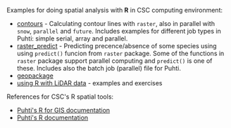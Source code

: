 Examples for doing spatial analysis with **R** in CSC computing environment:
* [contours](contours) - Calculating contour lines with `raster`, also in parallel with `snow`, `parallel` and `future`. Includes examples for different job types in Puhti: simple serial, array and parallel.
* [raster_predict](raster_predict) - Predicting precence/absence of some species using using `predict()` funcion from `raster` package. Some of the functions in `raster` package support parallel computing and `predict()` is one of these. Includes also the batch job (parallel) file for Puhti.
* [geopackage](geopackage)
* [using R with LiDAR data](R_LiDAR) - examples and exercises

References for CSC's R spatial tools:
* [Puhti's R for GIS documentation](https://docs.csc.fi/apps/r-env-for-gis/)
* [Puhti's R documentation](https://docs.csc.fi/apps/r-env-singularity/)
